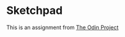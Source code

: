 # Sketchpad

This is an assignment from [The Odin Project](https://www.theodinproject.com/courses/web-development-101/lessons/etch-a-sketch-project?ref=lnav)
